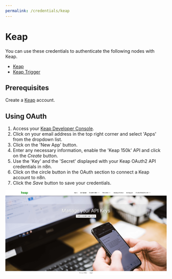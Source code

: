 ```yaml
---
permalink: /credentials/keap
---
```


# Keap

You can use these credentials to authenticate the following nodes with Keap.
- [Keap](../../nodes-library/nodes/Keap/README.md)
- [Keap Trigger](../../nodes-library/trigger-nodes/KeapTrigger/README.md)

## Prerequisites

Create a [Keap](https://keap.com/) account.

## Using OAuth

1. Access your [Keap Developer Console](https://keys.developer.keap.com/my-apps).
2. Click on your email address in the top right corner and select 'Apps' from the dropdown list.
3. Click on the 'New App' button.
4. Enter any necessary information, enable the 'Keap 150k' API and click on the *Create* button.
6. Use the 'Key' and the 'Secret' displayed with your Keap OAuth2 API credentials in n8n.
7. Click on the circle button in the OAuth section to connect a Keap account to n8n.
8. Click the *Save* button to save your credentials.

![Getting Keap credentials](./getting-oauth-credentials.gif)
